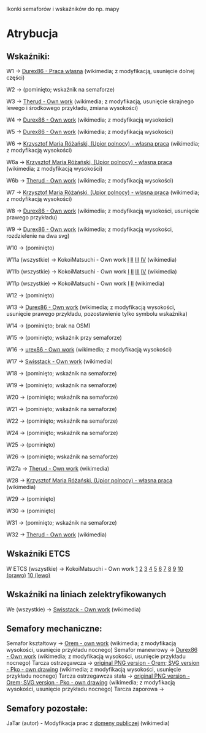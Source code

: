 Ikonki semaforów i wskaźników do np. mapy

# Atrybucja

## Wskaźniki: 
W1 -> [Durex86 - Praca własna](https://commons.wikimedia.org/wiki/File:W_1_Wska%C5%BAnik_usytuowania.svg) (wikimedia; z modyfikacją, usunięcie dolnej części) 

W2 -> (pominięto; wskaźnik na semaforze)

W3 -> [Therud - Own work](https://commons.wikimedia.org/wiki/File:PKP-W3-Wska%C5%BAnikUniewa%C5%BCnienia.svg) (wikimedia; z modyfikacją, usunięcie skrajnego lewego i środkowego przykładu, zmiana wysokości)

W4 -> [Durex86 - Own work](https://commons.wikimedia.org/wiki/File:W_4_Wska%C5%BAnik_zatrzymania.svg) (wikimedia; z modyfikacją wysokości)

W5 -> [Durex86 - Own work](https://commons.wikimedia.org/wiki/File:W_5_Wska%C5%BAnik_przetaczania.svg) (wikimedia; z modyfikacją wysokości)

W6 -> [Krzysztof Maria Różański, (Upior polnocy) - własna praca](https://commons.wikimedia.org/wiki/File:W_6_Wska%C5%BAnik_ostrzegania.svg) (wikimedia; z modyfikacją wysokości)

W6a -> [Krzysztof Maria Różański, (Upior polnocy) - własna praca](https://commons.wikimedia.org/wiki/File:W_6a_Wska%C5%BAnik_ostrzegania.svg) (wikimedia; z modyfikacją wysokości)

W6b -> [Therud - Own work](https://commons.wikimedia.org/wiki/File:W_6b_Wska%C5%BAnik_ostrzegania.svg) (wikimedia; z modyfikacją wysokości)

W7 -> [Krzysztof Maria Różański, (Upior polnocy) - własna praca](https://commons.wikimedia.org/wiki/File:W_7_Wska%C5%BAnik_ostrzegania.svg) (wikimedia; z modyfikacją wysokości)

W8 -> [Durex86 - Own work](https://commons.wikimedia.org/wiki/File:W_8_Wska%C5%BAnik_ograniczenia_pr%C4%99dko%C5%9Bci.svg) (wikimedia; z modyfikacją wysokości, usunięcie prawego przykładu)

W9 -> [Durex86 - Own work](https://commons.wikimedia.org/wiki/File:W_9_Wska%C5%BAnik_odcinka_ograniczonej_pr%C4%99dko%C5%9Bci.svg) (wikimedia; z modyfikacją wysokości, rozdzielenie na dwa svg)

W10 -> (pominięto)

W11a (wszystkie) -> KokoiMatsuchi - Own work [I](https://commons.wikimedia.org/wiki/File:W11a_-_I.svg) [II](https://commons.wikimedia.org/wiki/File:W11a_-_II.svg) [III](https://commons.wikimedia.org/wiki/File:W11a_-_III.svg) [IV](https://commons.wikimedia.org/wiki/File:W11a_-_IIII.svg) (wikimedia)

W11b (wszystkie) -> KokoiMatsuchi - Own work [I](https://commons.wikimedia.org/wiki/File:W11b_-_I.svg) [II](https://commons.wikimedia.org/wiki/File:W11b_-_II.svg) [III](https://commons.wikimedia.org/wiki/File:W11b_-_III.svg) [IV](https://commons.wikimedia.org/wiki/File:W11b_-_IIII.svg) (wikimedia)

W11p (wszystkie) -> KokoiMatsuchi - Own work [I](https://commons.wikimedia.org/wiki/File:W11p_-_I.svg) [II](https://commons.wikimedia.org/wiki/File:W11p_-_II.svg) (wikimedia)

W12 -> (pominięto)

W13 -> [Durex86 - Own work](https://commons.wikimedia.org/wiki/File:W_13_Wska%C5%BAnik_torowy.svg) (wikimedia; z modyfikacją wysokości, usunięcie prawego przykładu, pozostawienie tylko symbolu wskaźnika)

W14 -> (pominięto; brak na OSM)

W15 -> (pominięto; wskaźnik przy semaforze)

W16 -> [urex86 - Own work](https://commons.wikimedia.org/wiki/File:W_16_Wska%C5%BAnik_przystanku_osobowego.svg) (wikimedia; z modyfikacją wysokości)

W17 -> [Swisstack - Own work](https://commons.wikimedia.org/wiki/File:W_17_Wska%C5%BAnik_ukresu.svg) (wikimedia)

W18 -> (pominięto; wskaźnik na semaforze)

W19 -> (pominięto; wskaźnik na semaforze)

W20 -> (pominięto; wskaźnik na semaforze)

W21 -> (pominięto; wskaźnik na semaforze)

W22 -> (pominięto; wskaźnik na semaforze)

W24 -> (pominięto; wskaźnik na semaforze)

W25 -> (pominięto)

W26 -> (pominięto; wskaźnik na semaforze)

W27a -> [Therud - Own work](https://commons.wikimedia.org/wiki/File:W_27_Wska%C5%BAnik_zmiany_pr%C4%99dko%C5%9Bci.svg) (wikimedia)

W28 -> [Krzysztof Maria Różański, (Upior polnocy) - własna praca](https://commons.wikimedia.org/wiki/File:W_28_Wska%C5%BAnik_kana%C5%82u_radiowego.svg) (wikimedia)

W29 -> (pominięto)

W30 -> (pominięto)

W31 -> (pominięto; wskaźnik na semaforze)

W32 -> [Therud - Own work](https://commons.wikimedia.org/wiki/File:W_32_Wska%C5%BAnik_kasowania.svg) (wikimedia)

## Wskaźniki ETCS
W ETCS (wszystkie) -> KokoiMatsuchi - Own work [1](https://commons.wikimedia.org/wiki/File:Wska%C5%BAnik_W_ETCS_1.svg) [2](https://commons.wikimedia.org/wiki/File:Wska%C5%BAnik_W_ETCS_2.svg) [3](https://commons.wikimedia.org/wiki/File:Wska%C5%BAnik_W_ETCS_3.svg) [4](https://commons.wikimedia.org/wiki/File:Wska%C5%BAnik_W_ETCS_4.svg) [5](https://commons.wikimedia.org/wiki/File:Wska%C5%BAnik_W_ETCS_5.svg) [6](https://commons.wikimedia.org/wiki/File:Wska%C5%BAnik_W_ETCS_6.svg) [7](https://commons.wikimedia.org/wiki/File:Wska%C5%BAnik_W_ETCS_7.svg) [8](https://commons.wikimedia.org/wiki/File:Wska%C5%BAnik_W_ETCS_8.svg) [9](https://commons.wikimedia.org/wiki/File:Wska%C5%BAnik_W_ETCS_9.svg) [10 (prawo)](https://commons.wikimedia.org/wiki/File:Wska%C5%BAnik_W_ETCS_10_-_prawo.svg) [10 (lewo)](https://commons.wikimedia.org/wiki/File:Wska%C5%BAnik_W_ETCS_10_-_lewo.svg)

## Wskaźniki na liniach zelektryfikowanych
We (wszystkie) -> [Swisstack - Own work](https://commons.wikimedia.org/wiki/Category:Diagrams_of_catenary_signs_in_Poland) (wikimedia)

## Semafory mechaniczne: 
Semafor kształtowy -> [Orem - own work](https://commons.wikimedia.org/wiki/File:PKP_Sr1.svg) (wikimedia; z modyfikacją wysokości, usunięcie przykładu nocnego) 
Semafor manewrowy -> [Durex86 - Own work](https://commons.wikimedia.org/wiki/File:Pkp-m1.svg) (wikimedia; z modyfikacją wysokości, usunięcie przykładu nocnego) 
Tarcza ostrzegawcza -> [original PNG version - Orem; SVG version - Pko - own drawing](https://commons.wikimedia.org/wiki/File:PKP-OD1.svg) (wikimedia; z modyfikacją wysokości, usunięcie przykładu nocnego) 
Tarcza ostrzegawcza stała -> [original PNG version - Orem; SVG version - Pko - own drawing](https://commons.wikimedia.org/wiki/File:PKP-ON.svg) (wikimedia; z modyfikacją wysokości, usunięcie przykładu nocnego) 
Tarcza zaporowa -> 

## Semafory pozostałe: 
JaTar (autor) - Modyfikacja prac z [domeny publiczej](https://commons.wikimedia.org/wiki/Category:Sygnalizatory_SVG) (wikimedia)
